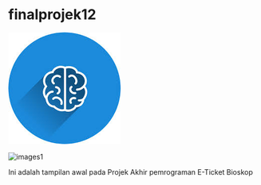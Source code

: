 # finalprojek12

![images1](/images/download.jpg)

![images1](/images/PNGFile.png)

Ini adalah tampilan awal pada Projek Akhir pemrograman E-Ticket Bioskop 

